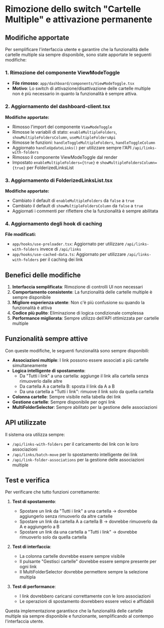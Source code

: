 # Rimozione dello switch "Cartelle Multiple" e attivazione permanente

## Modifiche apportate

Per semplificare l'interfaccia utente e garantire che la funzionalità delle cartelle multiple sia sempre disponibile, sono state apportate le seguenti modifiche:

### 1. Rimozione del componente ViewModeToggle

- **File rimosso**: `app/dashboard/components/ViewModeToggle.tsx`
- **Motivo**: Lo switch di attivazione/disattivazione delle cartelle multiple non è più necessario in quanto la funzionalità è sempre attiva.

### 2. Aggiornamento del dashboard-client.tsx

**Modifiche apportate:**
- Rimosso l'import del componente `ViewModeToggle`
- Rimosse le variabili di stato: `enableMultipleFolders`, `showMultipleFoldersColumn`, `useMultipleFoldersApi`
- Rimosse le funzioni: `handleToggleMultipleFolders`, `handleToggleColumn`
- Aggiornato `handleUpdateLinks()` per utilizzare sempre l'API `/api/links-with-folders`
- Rimosso il componente ViewModeToggle dal render
- Impostato `enableMultipleFolders={true}` e `showMultipleFoldersColumn={true}` per FolderizedLinksList

### 3. Aggiornamento di FolderizedLinksList.tsx

**Modifiche apportate:**
- Cambiato il default di `enableMultipleFolders` da `false` a `true`
- Cambiato il default di `showMultipleFoldersColumn` da `false` a `true`
- Aggiornati i commenti per riflettere che la funzionalità è sempre abilitata

### 4. Aggiornamento degli hook di caching

**File modificati:**
- `app/hooks/use-preloader.tsx`: Aggiornato per utilizzare `/api/links-with-folders` invece di `/api/links`
- `app/hooks/use-cached-data.ts`: Aggiornato per utilizzare `/api/links-with-folders` per il caching dei link

## Benefici delle modifiche

1. **Interfaccia semplificata**: Rimozione di controlli UI non necessari
2. **Comportamento consistente**: La funzionalità delle cartelle multiple è sempre disponibile
3. **Migliore esperienza utente**: Non c'è più confusione su quando la funzionalità è attiva
4. **Codice più pulito**: Eliminazione di logica condizionale complessa
5. **Performance migliorata**: Sempre utilizzo dell'API ottimizzata per cartelle multiple

## Funzionalità sempre attive

Con queste modifiche, le seguenti funzionalità sono sempre disponibili:

- **Associazioni multiple**: I link possono essere associati a più cartelle simultaneamente
- **Logica intelligente di spostamento**:
  - Da "Tutti i link" a una cartella: aggiunge il link alla cartella senza rimuoverlo dalle altre
  - Da cartella A a cartella B: sposta il link da A a B
  - Da una cartella a "Tutti i link": rimuove il link solo da quella cartella
- **Colonna cartelle**: Sempre visibile nella tabella dei link
- **Gestione cartelle**: Sempre disponibile per ogni link
- **MultiFolderSelector**: Sempre abilitato per la gestione delle associazioni

## API utilizzate

Il sistema ora utilizza sempre:
- `/api/links-with-folders` per il caricamento dei link con le loro associazioni
- `/api/links/batch-move` per lo spostamento intelligente dei link
- `/api/link-folder-associations` per la gestione delle associazioni multiple

## Test e verifica

Per verificare che tutto funzioni correttamente:

1. **Test di spostamento**:
   - Spostare un link da "Tutti i link" a una cartella → dovrebbe aggiungerlo senza rimuoverlo da altre cartelle
   - Spostare un link da cartella A a cartella B → dovrebbe rimuoverlo da A e aggiungerlo a B
   - Spostare un link da una cartella a "Tutti i link" → dovrebbe rimuoverlo solo da quella cartella

2. **Test di interfaccia**:
   - La colonna cartelle dovrebbe essere sempre visibile
   - Il pulsante "Gestisci cartelle" dovrebbe essere sempre presente per ogni link
   - Il MultiFolderSelector dovrebbe permettere sempre la selezione multipla

3. **Test di performance**:
   - I link dovrebbero caricarsi correttamente con le loro associazioni
   - Le operazioni di spostamento dovrebbero essere veloci e affidabili

Questa implementazione garantisce che la funzionalità delle cartelle multiple sia sempre disponibile e funzionante, semplificando al contempo l'interfaccia utente.
